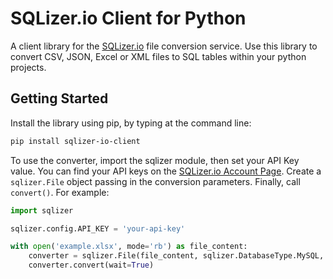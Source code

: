 # SQLizer.io Client for Python

A client library for the [SQLizer.io](https://sqlizer.io) file conversion service. Use this library to convert CSV, JSON, Excel or XML files to SQL tables within your python projects.

## Getting Started

Install the library using pip, by typing at the command line:

```bash
pip install sqlizer-io-client
```

To use the converter, import the sqlizer module, then set your API Key value. You can find your API keys on the [SQLizer.io Account Page](https://sqlizer.io/account). Create a `sqlizer.File` object passing in the conversion parameters. Finally, call `convert()`. For example:

```python
import sqlizer

sqlizer.config.API_KEY = 'your-api-key'

with open('example.xlsx', mode='rb') as file_content:
    converter = sqlizer.File(file_content, sqlizer.DatabaseType.MySQL, sqlizer.FileType.XLSX, 'example.xlsx', 'my_table')
    converter.convert(wait=True)
```
